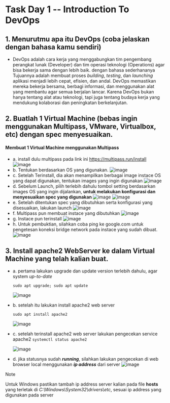 # Task Day 1 -- Introduction To DevOps

## 1. Menurutmu apa itu DevOps (coba jelaskan dengan bahasa kamu sendiri)
- DevOps adalah cara kerja yang menggabungkan tim pengembang perangkat lunak (Developer) dan tim operasi teknologi (Operations) agar bisa bekerja sama dengan lebih baik. dengan bahasa sederhananya Tujuannya adalah membuat proses *building*, *testing*, dan *launching* aplikasi menjadi lebih cepat, efisien, dan andal.
DevOps memastikan mereka bekerja bersama, berbagi informasi, dan menggunakan alat yang membantu agar semua berjalan lancar. 
Karena DevOps bukan hanya tentang alat atau teknologi, tapi juga tentang budaya kerja yang mendukung kolaborasi dan peningkatan berkelanjutan.

## 2. Buatlah 1 Virtual Machine (bebas ingin menggunakan Multipass, VMware, Virtualbox, etc) dengan spec menyesuaikan.
#### Membuat 1 Virtual Machine menggunakan Multipass

- a.	install dulu multipass pada link ini https://multipass.run/install
  ![image](https://github.com/user-attachments/assets/982ede00-4b0c-4849-8a60-de0ef762fd6b)
- b.	Tentukan berdasarkan OS yang digunakan. 
![image](https://github.com/user-attachments/assets/f984e9e9-140c-4b87-a3c0-bf927e0e6bcc)
- c.	Setelah Terinstall, dia akan menampilkan berbagai image instace OS yang dapat digunakan, tentukan images yang ingin digunakan
![image](https://github.com/user-attachments/assets/989bfd3c-b68f-488d-b775-a242c9ffb020)
- d.	Sebelum Launch, pilih terlebih dahulu tombol setting berdasarkan images OS yang ingin dijalankan, **untuk melakukan konfigurasi dan menyesuaikan spec yang digunakan**
  ![image](https://github.com/user-attachments/assets/dcf4b804-4e82-47f3-a2d5-2383f107c80d)
  ![image](https://github.com/user-attachments/assets/6863f4e1-fb56-4965-b3bb-ebd0d768b0b8)
- e.	Setelah ditentukan spec yang dibutuhkan serta konfigurasi yang disesuaikan, lakukan launch
  ![image](https://github.com/user-attachments/assets/831f3601-b683-4723-8159-871eb78b530b)
- f.	Multipass pun membuat instace yang dibutuhkan
  ![image](https://github.com/user-attachments/assets/780a0b48-f5dc-4056-9154-3350ba40df87)
- g.	Instace pun terinstall
  ![image](https://github.com/user-attachments/assets/3de3e882-5848-4496-bcc2-bc25c28bc6ef)
- h.	Untuk pembuktian, silahkan coba ping ke google.com untuk pengetesan koneksi bridge network pada instace yang sudah dibuat.
  ![image](https://github.com/user-attachments/assets/5277a0e2-05bb-4329-a7eb-b52da6c96431)

## 3. Install apache2 WebServer ke dalam Virtual Machine yang telah kalian buat.
- a.	pertama lakukan upgrade dan update version terlebih dahulu, agar system *up-to-date*
  
   `
  sudo apt upgrade; sudo apt update
   `
  
  ![image](https://github.com/user-attachments/assets/1b4e6dde-03e8-43f3-bdcb-4f7e56cfd833)
- b.	setelah itu lakukan install apache2 web server

  `
  sudo apt install apache2
  `
  
  ![image](https://github.com/user-attachments/assets/6ce1ff56-b2cd-4f61-9b70-119c0498f36c)
- c.	setelah terinstall apache2 web server lakukan pengecekan service apache2
  `
  systemctl status apache2
  `
  
  ![image](https://github.com/user-attachments/assets/1b052c07-3726-4916-9277-e718339fee94)
- d. jika statusnya sudah ***running***, silahkan lakukan pengecekan di web browser local menggunakan ***ip address*** dari server
  ![image](https://github.com/user-attachments/assets/8ee1a9a1-7ba0-4f5a-a46b-781fa39fc9dc)

> [!NOTE]
> Untuk Windows pastikan tambah ip address server kalian pada file **hosts** yang terletak di *C:\Windows\System32\drivers\etc*, sesuai ip address yang digunakan pada server



